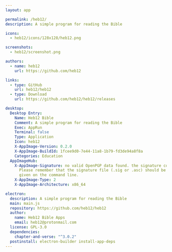 ```yaml
---
layout: app

permalink: /heb12/
description: A simple program for reading the Bible

icons:
  - heb12/icons/128x128/heb12.png

screenshots:
  - heb12/screenshot.png

authors:
  - name: heb12
    url: https://github.com/heb12

links:
  - type: GitHub
    url: heb12/heb12
  - type: Download
    url: https://github.com/heb12/heb12/releases

desktop:
  Desktop Entry:
    Name: Heb12 Bible
    Comment: A simple program for reading the Bible
    Exec: AppRun
    Terminal: false
    Type: Application
    Icon: heb12
    X-AppImage-Version: 0.2.0
    X-AppImage-BuildId: 1fcee9d0-7e44-11a8-1b79-fd3de94a8f8a
    Categories: Education
  AppImageHub:
    X-AppImage-Signature: no valid OpenPGP data found. the signature could not be verified.
      Please remember that the signature file (.sig or .asc) should be the first file
      given on the command line.
    X-AppImage-Type: 2
    X-AppImage-Architecture: x86_64

electron:
  description: A simple program for reading the Bible
  main: main.js
  repository: https://github.com/heb12/heb12
  author:
    name: Heb12 Bible Apps
    email: heb12@protonmail.com
  license: GPL-3.0
  dependencies:
    chapter-and-verse: "^3.0.2"
  postinstall: electron-builder install-app-deps
---
```

